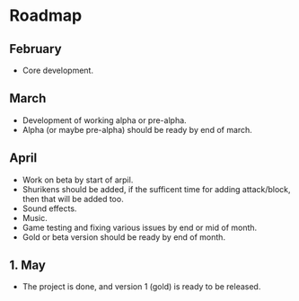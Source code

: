 # Roadmap
## February
- Core development.

## March
- Development of working alpha or pre-alpha.
- Alpha (or maybe pre-alpha) should be ready by end of march.

## April
- Work on beta by start of arpil.
- Shurikens should be added, if the sufficent time for adding attack/block, then that will be added too.
- Sound effects.
- Music.
- Game testing and fixing various issues by end or mid of month.
- Gold or beta version should be ready by end of month.

## 1. May
- The project is done, and version 1 (gold) is ready to be released.
